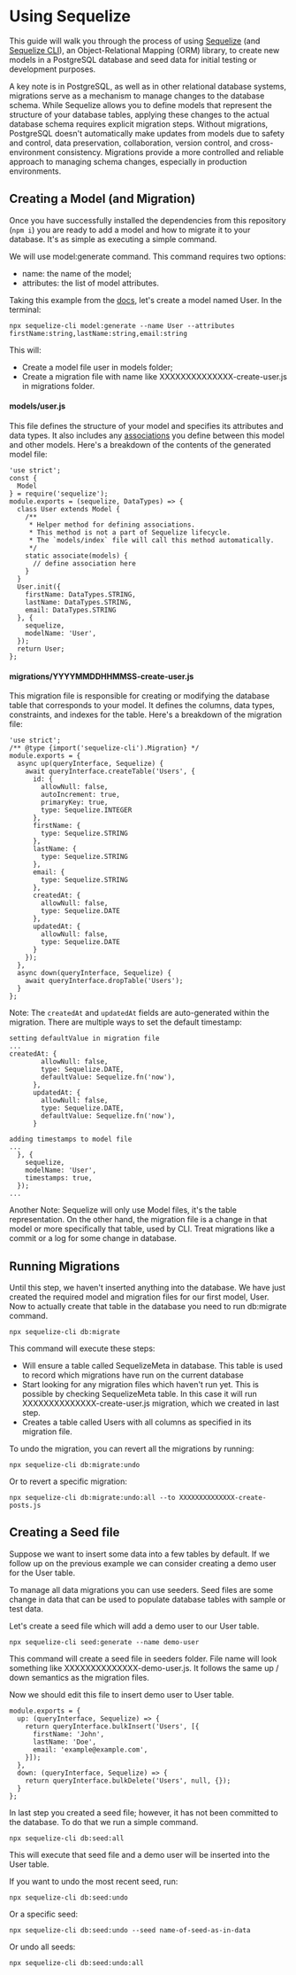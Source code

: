 # Using Sequelize
This guide will walk you through the process of using [Sequelize](https://sequelize.org/docs/v6/core-concepts/model-basics/) (and [Sequelize CLI](https://sequelize.org/docs/v6/other-topics/migrations/)), an Object-Relational Mapping (ORM) library, to create new models in a PostgreSQL database and seed data for initial testing or development purposes.

A key note is in PostgreSQL, as well as in other relational database systems, migrations serve as a mechanism to manage changes to the database schema. While Sequelize allows you to define models that represent the structure of your database tables, applying these changes to the actual database schema requires explicit migration steps. Without migrations, PostgreSQL doesn't automatically make updates from models due to safety and control, data preservation, collaboration, version control, and cross-environment consistency. Migrations provide a more controlled and reliable approach to managing schema changes, especially in production environments.

## Creating a Model (and Migration)
Once you have successfully installed the dependencies from this repository (`npm i`) you are ready to add a model and how to migrate it to your database. It's as simple as executing a simple command.

We will use model:generate command. This command requires two options:

- name: the name of the model;
- attributes: the list of model attributes.

Taking this example from the [docs](https://sequelize.org/docs/v6/other-topics/migrations/), let's create a model named User. In the terminal:

```
npx sequelize-cli model:generate --name User --attributes firstName:string,lastName:string,email:string
```

This will:
- Create a model file user in models folder;
- Create a migration file with name like XXXXXXXXXXXXXX-create-user.js in migrations folder.

#### models/user.js
This file defines the structure of your model and specifies its attributes and data types. It also includes any [associations](https://sequelize.org/docs/v6/core-concepts/assocs/) you define between this model and other models. Here's a breakdown of the contents of the generated model file:
```
'use strict';
const {
  Model
} = require('sequelize');
module.exports = (sequelize, DataTypes) => {
  class User extends Model {
    /**
     * Helper method for defining associations.
     * This method is not a part of Sequelize lifecycle.
     * The `models/index` file will call this method automatically.
     */
    static associate(models) {
      // define association here
    }
  }
  User.init({
    firstName: DataTypes.STRING,
    lastName: DataTypes.STRING,
    email: DataTypes.STRING
  }, {
    sequelize,
    modelName: 'User',
  });
  return User;
};
```

#### migrations/YYYYMMDDHHMMSS-create-user.js
This migration file is responsible for creating or modifying the database table that corresponds to your model. It defines the columns, data types, constraints, and indexes for the table. Here's a breakdown of the migration file:

```
'use strict';
/** @type {import('sequelize-cli').Migration} */
module.exports = {
  async up(queryInterface, Sequelize) {
    await queryInterface.createTable('Users', {
      id: {
        allowNull: false,
        autoIncrement: true,
        primaryKey: true,
        type: Sequelize.INTEGER
      },
      firstName: {
        type: Sequelize.STRING
      },
      lastName: {
        type: Sequelize.STRING
      },
      email: {
        type: Sequelize.STRING
      },
      createdAt: {
        allowNull: false,
        type: Sequelize.DATE
      },
      updatedAt: {
        allowNull: false,
        type: Sequelize.DATE
      }
    });
  },
  async down(queryInterface, Sequelize) {
    await queryInterface.dropTable('Users');
  }
};
```

Note: The `createdAt` and `updatedAt` fields are auto-generated within the migration. There are multiple ways to set the default timestamp:
```
setting defaultValue in migration file
...
createdAt: {
        allowNull: false,
        type: Sequelize.DATE,
        defaultValue: Sequelize.fn('now'),
      },
      updatedAt: {
        allowNull: false,
        type: Sequelize.DATE,
        defaultValue: Sequelize.fn('now'),
      }
```

```
adding timestamps to model file
...
  }, {
    sequelize,
    modelName: 'User',
    timestamps: true,
  });
...
```

Another Note: Sequelize will only use Model files, it's the table representation. On the other hand, the migration file is a change in that model or more specifically that table, used by CLI. Treat migrations like a commit or a log for some change in database.


## Running Migrations
Until this step, we haven't inserted anything into the database. We have just created the required model and migration files for our first model, User. Now to actually create that table in the database you need to run db:migrate command.
```
npx sequelize-cli db:migrate
```

This command will execute these steps:

- Will ensure a table called SequelizeMeta in database. This table is used to record which migrations have run on the current database
- Start looking for any migration files which haven't run yet. This is possible by checking SequelizeMeta table. In this case it will run XXXXXXXXXXXXXX-create-user.js migration, which we created in last step.
- Creates a table called Users with all columns as specified in its migration file.
  
To undo the migration, you can revert all the migrations by running:
```
npx sequelize-cli db:migrate:undo
```
Or to revert a specific migration:
```
npx sequelize-cli db:migrate:undo:all --to XXXXXXXXXXXXXX-create-posts.js
```

## Creating a Seed file
Suppose we want to insert some data into a few tables by default. If we follow up on the previous example we can consider creating a demo user for the User table.

To manage all data migrations you can use seeders. Seed files are some change in data that can be used to populate database tables with sample or test data.

Let's create a seed file which will add a demo user to our User table.
```
npx sequelize-cli seed:generate --name demo-user
```
This command will create a seed file in seeders folder. File name will look something like XXXXXXXXXXXXXX-demo-user.js. It follows the same up / down semantics as the migration files.

Now we should edit this file to insert demo user to User table.
```
module.exports = {
  up: (queryInterface, Sequelize) => {
    return queryInterface.bulkInsert('Users', [{
      firstName: 'John',
      lastName: 'Doe',
      email: 'example@example.com',
    }]);
  },
  down: (queryInterface, Sequelize) => {
    return queryInterface.bulkDelete('Users', null, {});
  }
};
```

In last step you created a seed file; however, it has not been committed to the database. To do that we run a simple command.
```
npx sequelize-cli db:seed:all
```
This will execute that seed file and a demo user will be inserted into the User table.

If you want to undo the most recent seed, run:
```
npx sequelize-cli db:seed:undo
```
Or a specific seed:
```
npx sequelize-cli db:seed:undo --seed name-of-seed-as-in-data
```
Or undo all seeds:
```
npx sequelize-cli db:seed:undo:all
```